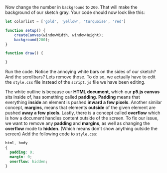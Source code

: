 Now change the number in `background` to `200`. That will make the background of our sketch gray. Your code should now look like this:

```js
let colorlist = ['gold', 'yellow', 'turquoise', 'red']

function setup() {
    createCanvas(windowWidth, windowHeight);
    background(200);
}

function draw() {

}
```

Run the code. Notice the annoying white bars on the sides of our sketch? And the scrollbars? Lets remove those. To do so, we actually have to edit the `style.css` file instead of the `script.js` file we have been editing.

The white outline is because our **HTML document**, which our **p5.js canvas** sits inside of, has something called **padding**. **Padding** means that everything **inside** an element is pushed **inward a few pixels**. Another similar concept, **margins**, means that elements **outside** of the given element are pushed **away a few pixels**. Lastly, there is a concept called **overflow** which is how a document handles content outside of the screen. To fix our issue, we want to remove any **padding** and **margins**, as well as changing the **overflow** mode to **hidden**. (Which means don't show anything outside the screen) Add the following code to `style.css`:

```css
html, body
{
  padding: 0;
  margin: 0;
  overflow: hidden;
}
```
